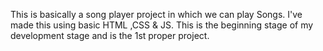 This is basically a song player project in which we can play Songs.
I've made this using basic HTML ,CSS & JS.
This is the beginning stage of my development stage and is the 1st proper project.

